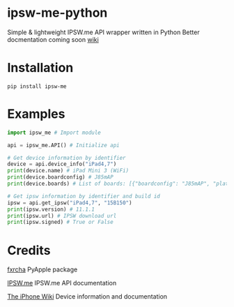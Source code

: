 # ipsw-me-python
Simple & lightweight IPSW.me API wrapper written in Python
Better docmentation coming soon [wiki](https://github.com/Vislate/ipsw-me-python/wiki)

# Installation
`pip install ipsw-me`

# Examples
```py
import ipsw_me # Import module

api = ipsw_me.API() # Initialize api

# Get device information by identifier
device = api.device_info("iPad4,7")
print(device.name) # iPad Mini 3 (WiFi)
print(device.boardconfig) # J85mAP
print(device.boards) # List of boards: [{"boardconfig": "J85mAP", "platform": "s5l8960x", "cpid": 35168, "bdid": 50}]

# Get ipsw information by identifier and build id
ipsw = api.get_ipsw("iPad4,7", "15B150")
print(ipsw.version) # 11.1.1
print(ipsw.url) # IPSW download url
print(ipsw.signed) # True or False
```

# Credits
[fxrcha](https://github.com/fxrcha) PyApple package

[IPSW.me](https://ipswdownloads.docs.apiary.io/) IPSW.me API documentation

[The iPhone Wiki](https://www.theiphonewiki.com/wiki/Main_Page) Device information and documentation